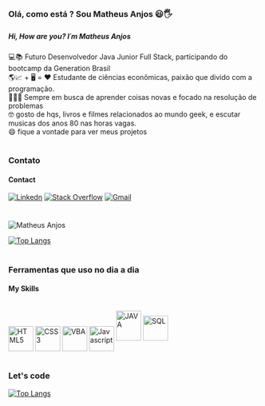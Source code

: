 ###  Olá, como está ? Sou Matheus Anjos 😃🖐️
##### Hi, How are you? I´m Matheus Anjos

💻📚 Futuro Desenvolvedor Java Junior Full Stack, participando do bootcamp da Generation Brasil <br>
🌎📈 + 🖥️ = ❤️ Estudante de ciências econômicas, paixão que divido com a programação. <br>
🕵🏽‍♂️ Sempre em busca de aprender coisas novas e focado na resolução de problemas <br>
🤓 gosto de hqs, livros e filmes relacionados ao mundo geek, e escutar musicas dos anos 80 nas horas vagas. <br>
😄 fique a vontade para ver meus projetos

#
### Contato
#### Contact
[![Linkedn](https://img.shields.io/badge/LinkedIn-0077B5?style=for-the-badge&logo=linkedin&logoColor=white)](https://www.linkedin.com/in/matheusanjoslink)
[![Stack Overflow](https://img.shields.io/badge/Stack_Overflow-FE7A16?style=for-the-badge&logo=stack-overflow&logoColor=white)](https://pt.stackoverflow.com/users/270476/matheus-anjos?tab=profile)
<a href="mailto:matheus.mfa10@gmail.com?subject=Questions"> <img  alt="Gmail" src="https://img.shields.io/badge/Gmail-D14836?style=for-the-badge&logo=gmail&logoColor=white" href="mailto:matheus.mfa10@gmail.com"></a>


#
![Matheus Anjos](https://github-readme-stats.vercel.app/api?username=Matheus-Anjos&show_icons=true&theme=synthwave)

[![Top Langs](https://github-readme-stats.vercel.app/api/top-langs/?username=Matheus-Anjos&layout=compact)](https://github.com/anuraghazra/github-readme-stats)

#
### Ferramentas que uso no dia a dia
#### My Skills

<div style="display : inline block"><br/>
<img align="center"alt="HTML5" src="https://i.imgur.com/s5fE2Lh.png" width="50px" height="50px">
<img align="center"alt="CSS3" src="https://i.imgur.com/E9Yh5Kl.png"  width="50px" height="50px" >
<img align="center"alt="VBA" src="https://i.imgur.com/JRlJbE6.png" width="50px" height="50px"  >
<img align="center" alt="Javascript" src="https://i.imgur.com/6QwTjRe.png"  width="50px" height="50px" >
 <img alt="JAVA" src="https://i.imgur.com/NrqjtVq.png" width="50px" height="60px"> 
<img alt="SQL" src="https://i.imgur.com/25mmVek.png" width="50px" height="50px">
</div>

#
#
### Let's code
[![Top Langs](https://media.giphy.com/media/E6jscXfv3AkWQ/giphy.gif)](https://github.com/anuraghazra/github-readme-stats)
